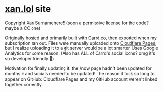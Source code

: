 # [xan.lol](https://xan.lol) site
Copyright Xan Surnamehere!! (soon a permissive license for the code? maybe a CC one)

Originally hosted and primarily built with [Carrd.co](https://carrd.co), then exported when my subscription ran out. Files were manually uploaded onto [Cloudflare Pages](https://pages.cloudflare.com/), but I realize uploading it to a git server would be a lot smarter. 
Uses Google Analytics for some reason. (Also has ALL of Carrd's social icons? omg it's so developer friendly 🥰)

Motivation for finally updating it: the /now page hadn't been updated for months 💀 and socials needed to be updated!
The reason it took so long to appear on GitHub: Cloudflare Pages and my GitHub account weren't linked together correctly.
